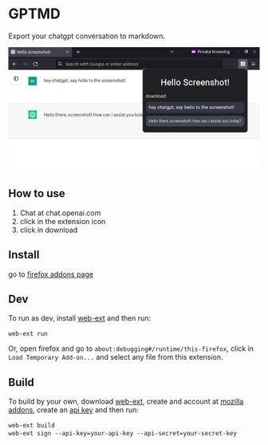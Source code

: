 # GPTMD

Export your chatgpt conversation to markdown.

![gptmd-screenshot](./assets/gptmd-screenshot.png)

## How to use

1. Chat at chat.openai.com
2. click in the extension icon
3. click in download

## Install

go to [firefox addons page](https://addons.mozilla.org/en-US/firefox/addon/gptmd/)

## Dev
To run as dev, install [web-ext](https://extensionworkshop.com/documentation/develop/getting-started-with-web-ext/) and then run:
```
web-ext run
```

Or, open firefox and go to `about:debugging#/runtime/this-firefox`, click in `Load Temporary Add-on...` and select any file from this extension. 

## Build

To build by your own, download [web-ext](https://extensionworkshop.com/documentation/develop/getting-started-with-web-ext/), create and account at [mozilla addons](https://addons.mozilla.org), create an [api key](https://addons.mozilla.org/developers/addon/api/key/) and then run:


```
web-ext build
web-ext sign --api-key=your-api-key --api-secret=your-secret-key
```
